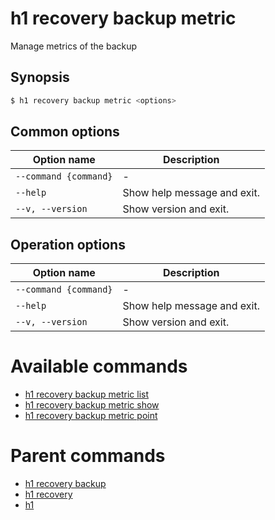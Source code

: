 
# h1 recovery backup metric

Manage metrics of the backup

## Synopsis

```bash
$ h1 recovery backup metric <options>
```

## Common options

| Option name               | Description                 |
| ------------------------- | --------------------------- |
| ```--command {command}``` | -                           |
| ```--help```              | Show help message and exit. |
| ```--v, --version```      | Show version and exit.      |

## Operation options

| Option name               | Description                 |
| ------------------------- | --------------------------- |
| ```--command {command}``` | -                           |
| ```--help```              | Show help message and exit. |
| ```--v, --version```      | Show version and exit.      |

# Available commands

* [h1 recovery backup metric list](./list/README.md)
* [h1 recovery backup metric show](./show/README.md)
* [h1 recovery backup metric point](./point/README.md)

# Parent commands

* [h1 recovery backup](./../README.md)
* [h1 recovery](./../../README.md)
* [h1](./../../../README.md)
